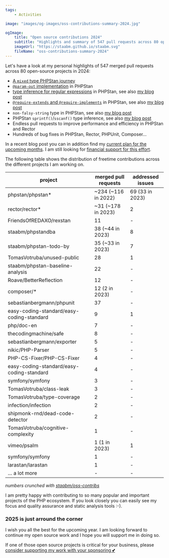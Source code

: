 ```yaml
---
tags:
    - Activities

image: "images/og-images/oss-contributions-summary-2024.jpg"

ogImage:
    title: "Open source contributions 2024"
    subtitle: "Highlights and summary of 547 pull requests across 80 open-source projects"
    imageUrl: "https://staabm.github.io/staabm.svg"
    fileName: "oss-contributions-summary-2024"
---
```


Let's have a look at my personal highlights of 547 merged pull requests across 80 open-source projects in 2024:
- [A `mixed` type PHPStan journey](https://staabm.github.io/2024/11/26/phpstan-mixed-types.html)
- [`@param-out` implementation](https://phpstan.org/blog/phpstan-1-9-0-with-phpdoc-asserts-list-type#parameter-type-assigned-by-reference) in PHPStan
- [type inference for regular expressions](https://phpstan.org/blog/phpstan-1-12-road-to-phpstan-2-0#general-availability-of-precise-type-inference-for-regular-expressions) in PHPStan, see also [my blog post](https://staabm.github.io/2024/07/05/array-shapes-for-preg-match-matches.html)
- [`@require-extends` and `@require-implements`](https://phpstan.org/writing-php-code/phpdocs-basics#enforcing-class-inheritance-for-interfaces-and-traits) in PHPStan, see also [my blog post](https://staabm.github.io/2024/01/15/phpstan-require-extends-implements.html)
- `non-falsy-string` type in PHPStan, see also [my blog post](https://staabm.github.io/2022/08/11/phpstan-non-falsy-string.html)
- PHPStan `sprintf()`/`sscanf()` type inference, see also [my blog post](https://staabm.github.io/2022/06/23/phpstan-sprintf-sscanf-inference.html)
- Endless pull requests to improve performance and efficiency in PHPStan and Rector
- Hundreds of bug fixes in PHPStan, Rector, PHPUnit, Composer…

In a recent blog post you can in addition find my [current plan for the upcoming months](https://staabm.github.io/2024/11/28/phpstan-php-version-in-scope.html).
I am still looking for [financial support for this effort](https://github.com/sponsors/staabm).

The following table shows the distribution of freetime contributions across the different projects I am working on.

| project                                   | merged pull requests  | addressed issues   |
|-------------------------------------------|-----------------------|--------------------|
| phpstan/phpstan*                          | ~234   (~116 in 2022) | 69    (33 in 2023) |
| rector/rector*                            | ~31   (~178 in 2023)  | 2                  |
| FriendsOfREDAXO/rexstan                   | 11                    | -                  |
| staabm/phpstandba                         | 38  (~44 in 2023)     | 8                  |
| staabm/phpstan-todo-by                    | 35  (~33 in 2023)     | 7                  |
| TomasVotruba/unused-public                | 28                    | 1                  |
| staabm/phpstan-baseline-analysis          | 22                    | -                  |
| Roave/BetterReflection                    | 12                    | -                  |
| composer/*                                | 12   (2 in 2023)      | -                  |
| sebastianbergmann/phpunit                 | 37                    | -                  |
| easy-coding-standard/easy-coding-standard | 9                     | 1                  |
| php/doc-en                                | 7                     | -                  |
| thecodingmachine/safe                     | 8                     | -                  |
| sebastianbergmann/exporter                | 5                     | -                  |
| nikic/PHP-Parser                          | 5                     | -                  |
| PHP-CS-Fixer/PHP-CS-Fixer                 | 4                     | -                  |
| easy-coding-standard/easy-coding-standard | 4                     | -                  |
| symfony/symfony                           | 3                     | -                  |
| TomasVotruba/class-leak                   | 3                     | -                  |
| TomasVotruba/type-coverage                | 2                     | -                  |
| infection/infection                       | 2                     | -                  |
| shipmonk-rnd/dead-code-detector           | 2                     | -                  |
| TomasVotruba/cognitive-complexity         | 1                     | -                  |
| vimeo/psalm                               | 1 (1 in 2023)         | 1                  |
| symfony/symfony                           | 1                     | -                  |
| larastan/larastan                         | 1                     | -                  |
| … a lot more                              | -                     | -                  |

_numbers crunched with [staabm/oss-contribs](https://github.com/staabm/oss-contribs)_

I am pretty happy with contributing to so many popular and important projects of the PHP ecosystem.
If you look closely you can easily see my focus and quality assurance and static analysis tools :-).


### 2025 is just arround the corner

I wish you all the best for the upcoming year. I am looking forward to continue my open source work and I hope you will support me in doing so.

If one of those open source projects is critical for your business, please [consider supporting my work with your sponsoring 💕](https://github.com/sponsors/staabm)
